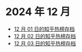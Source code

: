 # 2024 年 12 月

+ [12 月 01 日的知乎热榜存档](/2024-12/01)
+ [12 月 02 日的知乎热榜存档](/2024-12/02)
+ [12 月 03 日的知乎热榜存档](/2024-12/03)

